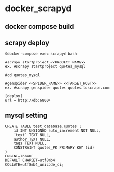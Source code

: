 # docker_scrapyd
## docker compose build

## scrapy deploy
```
$docker-compose exec scrapyd bash

#scrapy startproject <<PROJECT_NAME>>
ex. #scrapy startproject quotes_mysql

#cd quotes_mysql

#genspider <<SPIDER_NAME>> <<TARGET_HOST>>
ex. #scrapy genspider quotes quotes.toscrape.com
```

```
[deploy]
url = http://db:6800/
```

## mysql setting
```
CREATE TABLE test_database.quotes (
	id INT UNSIGNED auto_increment NOT NULL,
	`text` TEXT NULL,
	author TEXT NULL,
	tags TEXT NULL,
	CONSTRAINT quotes_PK PRIMARY KEY (id)
)
ENGINE=InnoDB
DEFAULT CHARSET=utf8mb4
COLLATE=utf8mb4_unicode_ci;
```